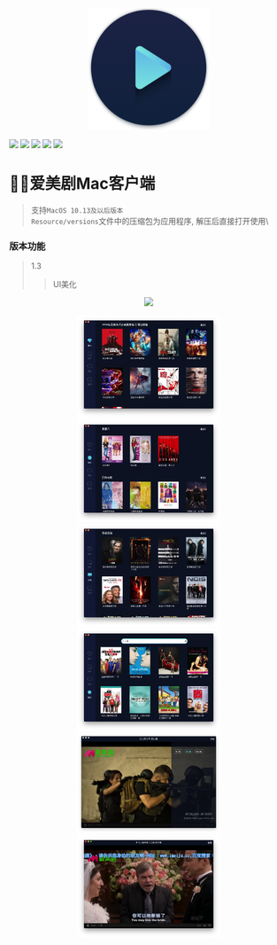 <p align="center">
  <img src="iMeiJu_Mac/Assets.xcassets/AppIcon.appiconset/icon_512x512@2x.png" width="220" alt="Banner" />
</p>

![](https://img.shields.io/badge/platform-MacOS^10.13-blue.svg)
![](https://img.shields.io/badge/verison-v1.3-green.svg)
![](https://img.shields.io/github/watchers/imeiju/iMeiju_Mac.svg?style=social)
![](https://img.shields.io/github/stars/imeiju/iMeiJu_Mac.svg?style=social)
![](https://img.shields.io/github/forks/imeiju/iMeiju_Mac.svg?style=social)

# 爱美剧Mac客户端

> 支持`MacOS 10.13及以后版本`\
> `Resource/versions`文件中的压缩包为应用程序, 解压后直接打开使用\

### 版本功能
> 1.3
>> UI美化


<p align="center">
  <img src="Resource/imgs/preview.gif" width="500" />
</p>

<p align="center">
<img src="Resource/imgs/推荐.png" width="260" />
<img src="Resource/imgs/电影.png" width="260" />
<img src="Resource/imgs/美剧.png" width="260" />
<img src="Resource/imgs/搜索.png" width="260" />
<img src="Resource/imgs/选集.png" width="260" />
<img src="Resource/imgs/播放.png" width="260" />
</p>